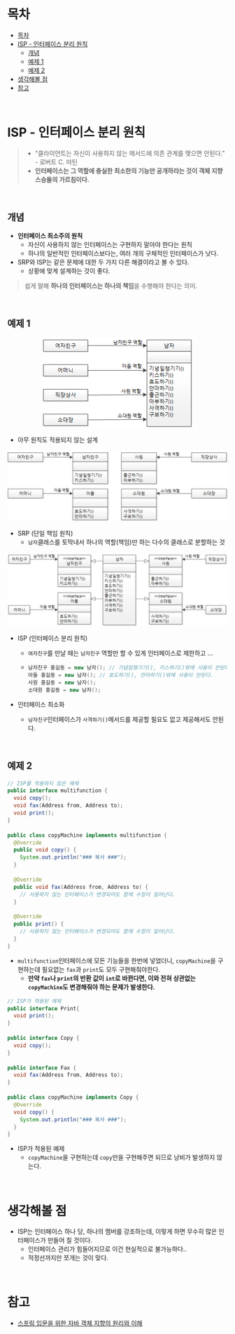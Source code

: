 # 목차

- [목차](#목차)
- [ISP - 인터페이스 분리 원칙](#isp---인터페이스-분리-원칙)
  - [개념](#개념)
  - [예제 1](#예제-1)
  - [예제 2](#예제-2)
- [생각해볼 점](#생각해볼-점)
- [참고](#참고)

<br>

#  ISP - 인터페이스 분리 원칙

> * "클라이언트는 자신이 사용하지 않는 메서드에 의존 관계를 맺으면 안된다." - 로버트 C. 마틴
> * **인터페이스는 그 역할에 충실한 최소한의 기능만 공개하라는 것이 객체 지향 스승들의 가르침이다.**

<br>

## 개념

* **인터페이스 최소주의 원칙**
  * 자신이 사용하지 않는 인터페이스는 구현하지 말아야 한다는 원칙
  * 하나의 일반적인 인터페이스보다는, 여러 개의 구체적인 인터페이스가 낫다.
* SRP와 ISP는 같은 문제에 대한 두 가지 다른 해결이라고 볼 수 있다.
  * 상황에 맞게 설계하는 것이 좋다.

> 쉽게 말해 **하나의 인터페이스는 하나의 책임**을 수행해야 한다는 의미.

<br>

## 예제 1

<p align="center"><img src="./image/1234544.png"></p>

* 아무 원칙도 적용되지 않는 설계

<p align="center"><img src="./image/151516141.png"></p>

* SRP (단일 책임 원칙)
  * `남자`클래스를 토막내서 하나의 역할(책임)만 하는 다수의 클래스로 분할하는 것

<p align="center"><img src="./image/515161512.png"></p>

* ISP (인터페이스 분리 원칙)

  * `여자친구`를 만날 때는 `남자친구` 역할만 할 수 있게 인터페이스로 제한하고 ...

  * ```java
    남자친구 홍길동 = new 남자(); // 기념일챙기기(), 키스하기()밖에 사용이 안된다.
    아들 홍길동 = new 남자(); // 효도하기(), 안마하기()밖에 사용이 안된다.
    사원 홍길동 = new 남자();
    소대원 홍길동 = new 남자();
    ```

* 인터페이스 최소화

  * `남자친구`인터페이스가 `사격하기()`메서드를 제공할 필요도 없고 제공해서도 안된다.

<br>

## 예제 2

```java
// ISP를 적용하지 않은 예제
public interface multifunction {
  void copy();
  void fax(Address from, Address to);
  void print();
}

public class copyMachine implements multifunction {
  @Override
  public void copy() {
    System.out.println("### 복사 ###");
  }
  
  @Override
  public void fax(Address from, Address to) {
    // 사용하지 않는 인터페이스가 변경되어도 함께 수정이 일어난다.
  }
  
  @Override
  public print() {
    // 사용하지 않는 인터페이스가 변경되어도 함께 수정이 일어난다.
  }
}
```

* `multifunction`인터페이스에 모든 기능들을 한번에 넣었더니, `copyMachine`을 구현하는데 필요없는 `fax`과 `print`도 모두 구현해줘야한다.
  * **만약 `fax`나 `print`의 반환 값이 `int`로 바뀐다면, 이와 전혀 상관없는 `copyMachine`도 변경해줘야 하는 문제가 발생한다.**

```java
// ISP가 적용된 예제
public interface Print{
  void print();
}

public interface Copy {
  void copy();
}

public interface Fax {
  void fax(Address from, Address to);
}

public class copyMachine implements Copy {
  @Override
  void copy() {
    System.out.println("### 복사 ###");
  }
}
```

* ISP가 적용된 예제
  * `copyMachine`을 구현하는데 `copy`만을 구현해주면 되므로 낭비가 발생하지 않는다.

<br>

# 생각해볼 점
* ISP는 인터페이스 하나 당, 하나의 멤버를 강조하는데, 이렇게 하면 무수히 많은 인터페이스가 만들어 질 것이다.
  * 인터페이스 관리가 힘들어지므로 이건 현실적으로 불가능하다..
  * 적정선까지만 쪼개는 것이 맞다.

<br>

# 참고

* [스프링 입문을 위한 자바 객체 지향의 원리와 이해](http://www.yes24.com/Product/Goods/17350624)